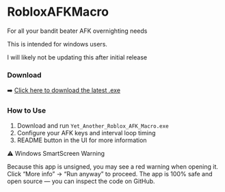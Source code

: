 # RobloxAFKMacro
For all your bandit beater AFK overnighting needs

This is intended for windows users.        

I will likely not be updating this after initial release

### Download

➡️ [Click here to download the latest .exe](https://github.com/DevinHermanCode/RobloxAFKMacro/releases/latest)

### How to Use

1. Download and run `Yet_Another_Roblox_AFK_Macro.exe`
2. Configure your AFK keys and interval loop timing
3. README button in the UI for more information

⚠️ Windows SmartScreen Warning

Because this app is unsigned, you may see a red warning when opening it.
Click “More info” → “Run anyway” to proceed.
The app is 100% safe and open source — you can inspect the code on GitHub.
